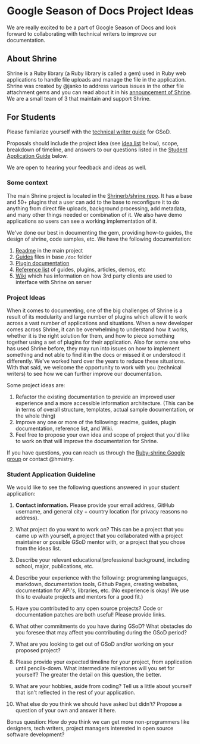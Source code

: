 # Google Season of Docs Project Ideas

We are really excited to be a part of Google Season of Docs and look forward to collaborating with technical writers to improve our documentation. 

## About Shrine

Shrine is a Ruby library (a Ruby library is called a gem) used in Ruby web applications to handle file uploads and manage the file in the application. Shrine was created by @janko to address various issues in the other file attachment gems and you can read about it in his [announcement of Shrine](https://twin.github.io/introducing-shrine/). We are a small team of 3 that maintain and support Shrine.

## For Students

Please familarize yourself with the [technical writer guide](https://developers.google.com/season-of-docs/docs/tech-writer-guide) for GSoD.

Proposals should include the project idea (see [idea list](#project-ideas) below), scope, breakdown of timeline, and answers to our questions listed in the [Student Application Guide](#student-application-guideline) below.

We are open to hearing your feedback and ideas as well.

### Some context

The main Shrine project is located in the [Shrinerb/shrine repo](https://github.com/shrinerb/shrine). It has a base and 50+ plugins that a user can add to the base to reconfigure it to do anything from direct file uploads, background processing, add metadata, and many other things needed or combination of it. We also have demo applications so users can see a working implementation of it.

We've done our best in documenting the gem, providing how-to guides, the design of shrine, code samples, etc. We have the following documentation:

1. [Readme](https://github.com/shrinerb/shrine/blob/master/README.md) in the main project
2. [Guides](https://github.com/shrinerb/shrine/tree/master/doc) files in base `/doc` folder
3. [Plugin documentation](https://github.com/shrinerb/shrine/tree/master/doc/plugins)
4. [Reference list](https://shrinerb.com) of guides, plugins, articles, demos, etc
5. [Wiki](https://github.com/shrinerb/shrine/wiki) which has information on how 3rd party clients are used to interface with Shrine on server

### Project Ideas

When it comes to documenting, one of the big challenges of Shrine is a result of its modularity and large number of plugins which allow it to work across a vast number of applications and situations. When a new developer comes across Shrine, it can be overwhelming to understand how it works, whether it is the right solution for them, and how to piece something together using a set of plugins for their application. Also for some one who has used Shrine before, they may run into issues on how to implement something and not able to find it in the docs or missed it or understood it differently. We've worked hard over the years to reduce these situations. With that said, we welcome the opportunity to work with you (technical writers) to see how we can further improve our documentation.

Some project ideas are:

1. Refactor the existing documentation to provide an improved user experience and a more accessible information architecture. (This can be in terms of overall structure, templates, actual sample documentation, or the whole thing)
2. Improve any one or more of the following: readme, guides, plugin documentation, reference list, and Wiki.
3. Feel free to propose your own idea and scope of project that you'd like to work on that will improve the documentation for Shrine.

If you have questions, you can reach us through the [Ruby-shrine Google group](https://groups.google.com/forum/#!forum/ruby-shrine) or contact @hmistry.

### Student Application Guideline

We would like to see the following questions answered in your student application:

1. **Contact information.** Please provide your email address, GitHub username, and general city + country location (for privacy reasons no address).

2. What project do you want to work on? This can be a project that you came up with yourself, a project that you collaborated with a project maintainer or possible GSoD mentor with, or a project that you chose from the ideas list.

3. Describe your relevant educational/professional background, including school, major, publications, etc.

4. Describe your experience with the following: programming languages, markdown, documentation tools, Github Pages, creating websites, documentation for API's, libraries, etc. (No experience is okay! We use this to evaluate projects and mentors for a good fit.)

5. Have you contributed to any open source projects? Code or documentation patches are both useful! Please provide links.

6. What other commitments do you have during GSoD? What obstacles do you foresee that may affect you contributing during the GSoD period?

7. What are you looking to get out of GSoD and/or working on your proposed project?

8. Please provide your expected timeline for your project, from application until pencils-down. What intermediate milestones will you set for yourself? The greater the detail on this question, the better.

9. What are your hobbies, aside from coding? Tell us a little about yourself that isn't reflected in the rest of your application.

10. What else do you think we should have asked but didn't? Propose a question of your own and answer it here.

Bonus question: How do you think we can get more non-programmers like designers, tech writers, project managers interested in open source software development?
